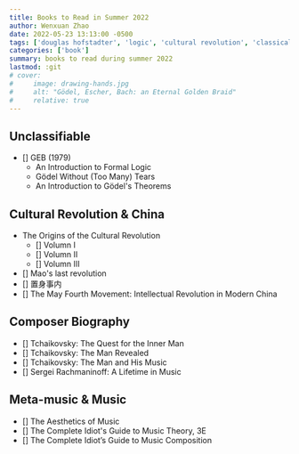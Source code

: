 ```yaml
---
title: Books to Read in Summer 2022
author: Wenxuan Zhao
date: 2022-05-23 13:13:00 -0500
tags: ['douglas hofstadter', 'logic', 'cultural revolution', 'classical music', 'tchaikovsky', 'rachmaninoff']
categories: ['book']
summary: books to read during summer 2022
lastmod: :git
# cover:
#     image: drawing-hands.jpg
#     alt: "Gödel, Escher, Bach: an Eternal Golden Braid"
#     relative: true
---
```


## Unclassifiable
- [] GEB (1979)
    - An Introduction to Formal Logic
    - Gödel Without (Too Many) Tears
    - An Introduction to Gödel's Theorems

## Cultural Revolution & China
- The Origins of the Cultural Revolution
    - [] Volumn I
    - [] Volumn II
    - [] Volumn III
- [] Mao's last revolution
- [] 置身事内
- [] The May Fourth Movement: Intellectual Revolution in Modern China

## Composer Biography 
- [] Tchaikovsky: The Quest for the Inner Man
- [] Tchaikovsky: The Man Revealed
- [] Tchaikovsky: The Man and His Music
- [] Sergei Rachmaninoff: A Lifetime in Music

## Meta-music & Music 
- [] The Aesthetics of Music
- [] The Complete Idiot's Guide to Music Theory, 3E
- [] The Complete Idiot’s Guide to Music Composition
